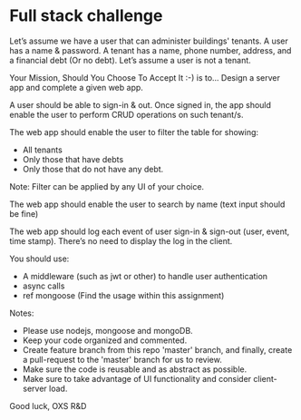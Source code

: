 # Full stack challenge

Let’s assume we have a user that can administer buildings' tenants.
A user has a name & password.
A tenant has a name, phone number, address, and a financial debt (Or no debt).
Let’s assume a user is not a tenant.

Your Mission, Should You Choose To Accept It :-) is to...
Design a server app and complete a given web app.

A user should be able to sign-in & out.
Once signed in, the app should enable the user to perform CRUD operations on such tenant/s.

The web app should enable the user to filter the table for showing:
* All tenants
* Only those that have debts
* Only those that do not have any debt.

Note: Filter can be applied by any UI of your choice.

The web app should enable the user to search by name (text input should be fine)

The web app should log each event of user sign-in & sign-out (user, event, time stamp).
There’s no need to display the log in the client.

You should use:
* A middleware (such as jwt or other) to handle user authentication
* async calls
* ref mongoose (Find the usage within this assignment)

Notes:
* Please use nodejs, mongoose and mongoDB.
* Keep your code organized and commented.
* Create feature branch from this repo 'master' branch, and finally, create a pull-request to the 'master' branch for us to review.
* Make sure the code is reusable and as abstract as possible.
* Make sure to take advantage of UI functionality and consider client-server load. 


Good luck,
OXS R&D
